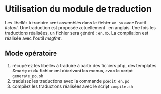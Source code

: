 # Utilisation du module de traduction

Les libellés à traduire sont assemblés dans le fichier `en.po` avec l'outil _itstool_. Une traduction est proposée actuellement : en anglais. Une fois les traductions réalisées, un fichier sera généré : `en.mo`. La compilation est réalisée avec l'outil _msgfmt_.

## Mode opératoire

1.  récupérez les libellés à traduire à partir des fichiers php, des templates Smarty et du fichier xml décrivant les menus, avec le script `generate_po.sh`
2.  traduisez les traductions avec la commande `poedit en.po`
3.  compilez les traductions réalisées avec le script `compile.sh`
